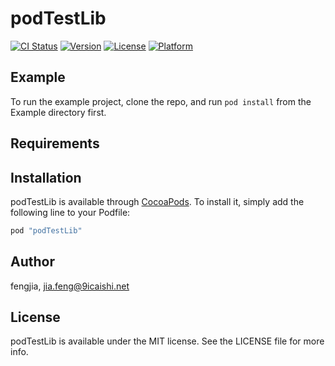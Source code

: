# podTestLib

[![CI Status](http://img.shields.io/travis/fengjia/podTestLib.svg?style=flat)](https://travis-ci.org/fengjia/podTestLib)
[![Version](https://img.shields.io/cocoapods/v/podTestLib.svg?style=flat)](http://cocoapods.org/pods/podTestLib)
[![License](https://img.shields.io/cocoapods/l/podTestLib.svg?style=flat)](http://cocoapods.org/pods/podTestLib)
[![Platform](https://img.shields.io/cocoapods/p/podTestLib.svg?style=flat)](http://cocoapods.org/pods/podTestLib)

## Example

To run the example project, clone the repo, and run `pod install` from the Example directory first.

## Requirements

## Installation

podTestLib is available through [CocoaPods](http://cocoapods.org). To install
it, simply add the following line to your Podfile:

```ruby
pod "podTestLib"
```

## Author

fengjia, jia.feng@9icaishi.net

## License

podTestLib is available under the MIT license. See the LICENSE file for more info.
